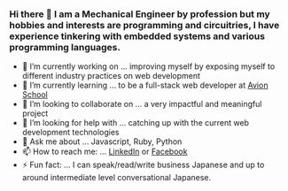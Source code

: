 ### Hi there 👋 I am a Mechanical Engineer by profession but my hobbies and interests are programming and circuitries, I have experience tinkering with embedded systems and various programming languages.

<!--
**ddcmendoza/ddcmendoza** is a ✨ _special_ ✨ repository because its `README.md` (this file) appears on your GitHub profile.

Here are some ideas to get you started:
-->
- 🔭 I’m currently working on ... improving myself by exposing myself to different industry practices on web development
- 🌱 I’m currently learning ... to be a full-stack web developer at [Avion School](https://avionschool.com/)
- 👯 I’m looking to collaborate on ... a very impactful and meaningful project
- 🤔 I’m looking for help with ... catching up with the current web development technologies
- 💬 Ask me about ... Javascript, Ruby, Python
- 📫 How to reach me: ... [LinkedIn](https://www.linkedin.com/in/ddcmendoza/) or [Facebook](https://www.facebook.com/deybmen/)
- ⚡ Fun fact: ... I can speak/read/write business Japanese and up to around intermediate level conversational Japanese.


